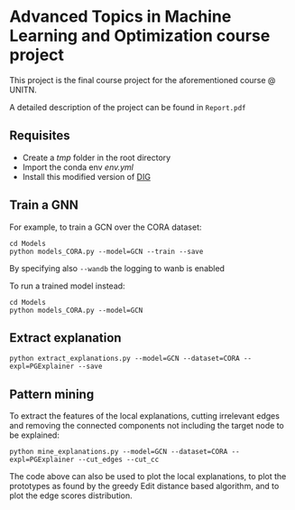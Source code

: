 # Advanced Topics in Machine Learning and Optimization course project

This project is the final course project for the aforementioned course @ UNITN.

A detailed description of the project can be found in `Report.pdf`

## Requisites
- Create a *tmp* folder in the root directory
- Import the conda env *env.yml*
- Install this modified version of [DIG](https://github.com/steveazzolin/dive-into-graphs)

## Train a GNN
For example, to train a GCN over the CORA dataset:
```
cd Models
python models_CORA.py --model=GCN --train --save
```

By specifying also `--wandb` the logging to wanb is enabled

To run a trained model instead:
```
cd Models
python models_CORA.py --model=GCN
```

## Extract explanation
```
python extract_explanations.py --model=GCN --dataset=CORA --expl=PGExplainer --save
```

## Pattern mining
To extract the features of the local explanations, cutting irrelevant edges and removing the connected components not including the target node to be explained:
```
python mine_explanations.py --model=GCN --dataset=CORA --expl=PGExplainer --cut_edges --cut_cc
```
The code above can also be used to plot the local explanations, to plot the prototypes as found by the greedy Edit distance based algorithm, and to plot the edge scores distribution.
